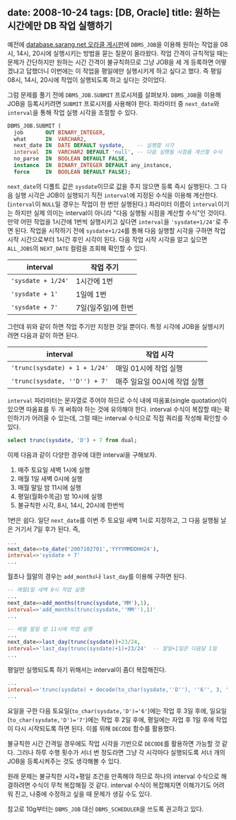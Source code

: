 date: 2008-10-24
tags: [DB, Oracle]
title: 원하는 시간에만 DB 작업 실행하기
---
예전에 [database.sarang.net 오라클 게시판](http://database.sarang.net/?criteria=oracle)에 `DBMS_JOB`을 이용해 원하는 작업을 08시, 14시, 20시에 실행시키는 방법을 묻는 질문이 올라왔다. 작업 간격이 규칙적일 때는 문제가 간단하지만 원하는 시간 간격이 불규칙하므로 그냥 JOB을 세 개 등록하면 어떻겠냐고 답했더니 이번에는 이 작업을 평일에만 실행시키게 하고 싶다고 했다. 즉 평일 08시, 14시, 20시에 작업이 실행되도록 하고 싶다는 것이었다.
<!--more-->

그럼 문제를 풀기 전에 `DBMS_JOB.SUBMIT` 프로시저를 살펴보자. `DBMS_JOB`을 이용해 JOB을 등록시키려면 `SUBMIT` 프로시저를 사용해야 한다. 파라미터 중 `next_date`와 `interval`을 통해 작업 실행 시각을 조절할 수 있다.

```sql
DBMS_JOB.SUBMIT (
  job       OUT BINARY_INTEGER,
  what      IN  VARCHAR2,
  next_date IN  DATE DEFAULT sysdate,    -- 실행할 시각
  interval  IN  VARCHAR2 DEFAULT 'null', -- 다음 실행될 시점을 계산할 수식
  no_parse  IN  BOOLEAN DEFAULT FALSE,
  instance  IN  BINARY_INTEGER DEFAULT any_instance,
  force     IN  BOOLEAN DEFAULT FALSE);
```

`next_date`의 디폴트 값은 `sysdate`이므로 값을 주지 않으면 등록 즉시 실행된다. 그 다음 실행 시각은 JOB이 실행되기 직전 `interval`에 지정된 수식을 이용해 계산한다. (`interval`이 `NULL`일 경우는 작업이 한 번만 실행된다.) 파라미터 이름이 `interval`이기는 하지만 실제 의미는 interval이 아니라 "다음 실행될 시점을 계산할 수식"인 것이다. 만약 어떤 작업을 1시간에 1번씩 실행시키고 싶다면 `interval`을 `'sysdate+1/24'`로 주면 된다. 작업을 시작하기 전에 `sysdate+1/24`를 통해 다음 실행할 시각을 구하면 작업 시작 시간으로부터 1시간 후인 시각이 된다. 다음 작업 시작 시각을 알고 싶으면 `ALL_JOBS`의 `NEXT_DATE` 컬럼을 조회해 확인할 수 있다.

| interval         | 작업 주기        |
|------------------|-----------------|
|`'sysdate + 1/24'`| 1시간에 1번      |
|`'sysdate + 1'`   | 1일에 1번        |
|`'sysdate + 7'`   | 7일(일주일)에 한번|

그런데 위와 같이 하면 작업 주기만 지정한 것일 뿐이다. 특정 시각에 JOB을 실행시키려면 다음과 같이 하면 된다.

|interval                       | 작업 시각                 |
|-------------------------------|--------------------------|
|`'trunc(sysdate) + 1 + 1/24'`  | 매일 01시에 작업 실행      |
|`'trunc(sysdate, ''D'') + 7'`  | 매주 일요일 00시에 작업 실행|

`interval` 파라미터는 문자열로 주어야 하므로 수식 내에 따옴표(single quotation)이 있으면 따옴표를 두 개 써줘야 하는 것에 유의해야 한다. interval 수식이 복잡할 때는 확인하기가 어려울 수 있는데, 그럴 때는 interval 수식으로 직접 쿼리를 작성해 확인할 수 있다.

```sql
select trunc(sysdate, 'D') + 7 from dual;
```

이제 다음과 같이 다양한 경우에 대한 interval을 구해보자.

1. 매주 토요일 새벽 1시에 실행
2. 매월 1일 새벽 0시에 실행
3. 매월 말일 밤 11시에 실행
4. 평일(월화수목금) 밤 10시에 실행
5. 불규칙한 시각, 8시, 14시, 20시에 한번씩

1번은 쉽다. 일단 `next_date`를 이번 주 토요일 새벽 1시로 지정하고, 그 다음 실행될 날은 거기서 7일 후가 된다. 즉,

```sql
...
next_date=>to_date('2007102701','YYYYMMDDHH24'),
interval=>'sysdate + 7'
...
```

월초나 월말의 경우는 `add_months`나 `last_day`를 이용해 구하면 된다.

```sql
-- 매월1일 새벽 0시 작업 실행
...
next_date=>add_months(trunc(sysdate,'MM'),1),
interval=>'add_months(trunc(sysdate,''MM''),1)'
...

-- 매월 말일 밤 11시에 작업 실행
...
next_date=>last_day(trunc(sysdate))+23/24,
interval=>'last_day(trunc(sysdate)+1)+23/24'  -- 말일+1일은 다음달 1일
...
```

평일만 실행되도록 하기 위해서는 interval이 좀더 복잡해진다.

```sql
...
interval=>'trunc(sysdate) + decode(to_char(sysdate,''D''), ''6'', 3, ''7'', 2, 1) + 22/24'
...
```

요일을 구한 다음 토요일(`to_char(sysdate,'D')='6'`)에는 작업 후 3일 후에, 일요일(`to_char(sysdate,'D')='7'`)에는 작업 후 2일 후에, 평일에는 자업 후 1일 후에 작업이 다시 시작되도록 하면 된다. 이를 위해 `DECODE` 함수를 활용했다.

불규칙한 시간 간격일 경우에도 작업 시각을 기반으로 `DECODE`를 활용하면 가능할 것 같다. 그러나 하루 수행 횟수가 서너 번 정도라면 그냥 각 시각마다 실행되도록 서너 개의 JOB을 등록시켜주는 것도 생각해볼 수 있다.

원래 문제는 불규칙한 시각+평일 조건을 만족해야 하므로 하나의 interval 수식으로 해결하려면 수식이 무척 복잡해질 것 같다. interval 수식이 복잡해지면 이해가기도 어려워 진고, 나중에 수정하고 싶을 때 문제가 생길 수도 있다.

참고로 10g부터는 `DBMS_JOB` 대신 `DBMS_SCHEDULER`을 쓰도록 권고하고 있다.
